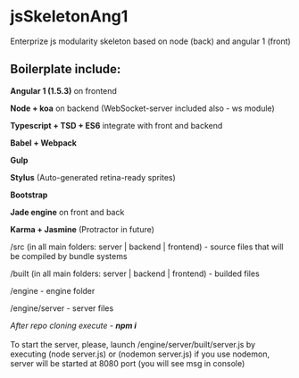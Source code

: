 # jsSkeletonAng1
Enterprize js modularity skeleton based on node (back) and angular 1 (front)

<h2> Boilerplate include: </h2>

<b>Angular 1  (1.5.3)</b>  on frontend

<b>Node + koa</b>   on backend   (WebSocket-server included also - ws module)

<b>Typescript + TSD + ES6</b> integrate with front and backend

<b>Babel + Webpack</b>

<b>Gulp</b>

<b>Stylus</b> (Auto-generated retina-ready sprites)

<b>Bootstrap</b>

<b>Jade engine</b> on front and back

<b>Karma + Jasmine</b> (Protractor in future) <br>

/src (in all main folders: server | backend | frontend) - source files that will be compiled by bundle systems<br>

/built (in all main folders: server | backend | frontend) - builded files <br>

/engine  - engine folder <br>

/engine/server - server files <br>


<i>After repo cloning execute -  <b>npm i</b> </i> <br><br>
To start the server, please, launch /engine/server/built/server.js by executing  (node server.js)  or  (nodemon server.js) if you use nodemon, server will be started at 8080 port (you will see msg in console)
